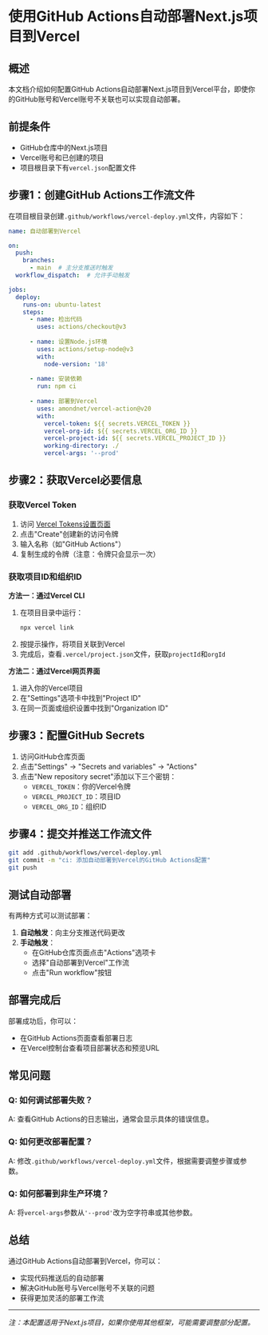 # 使用GitHub Actions自动部署Next.js项目到Vercel

## 概述

本文档介绍如何配置GitHub Actions自动部署Next.js项目到Vercel平台，即使你的GitHub账号和Vercel账号不关联也可以实现自动部署。

## 前提条件

- GitHub仓库中的Next.js项目
- Vercel账号和已创建的项目
- 项目根目录下有`vercel.json`配置文件

## 步骤1：创建GitHub Actions工作流文件

在项目根目录创建`.github/workflows/vercel-deploy.yml`文件，内容如下：

```yaml
name: 自动部署到Vercel

on:
  push:
    branches:
      - main  # 主分支推送时触发
  workflow_dispatch:  # 允许手动触发

jobs:
  deploy:
    runs-on: ubuntu-latest
    steps:
      - name: 检出代码
        uses: actions/checkout@v3
        
      - name: 设置Node.js环境
        uses: actions/setup-node@v3
        with:
          node-version: '18'
          
      - name: 安装依赖
        run: npm ci
        
      - name: 部署到Vercel
        uses: amondnet/vercel-action@v20
        with:
          vercel-token: ${{ secrets.VERCEL_TOKEN }}
          vercel-org-id: ${{ secrets.VERCEL_ORG_ID }}
          vercel-project-id: ${{ secrets.VERCEL_PROJECT_ID }}
          working-directory: ./
          vercel-args: '--prod'
```

## 步骤2：获取Vercel必要信息

### 获取Vercel Token

1. 访问 [Vercel Tokens设置页面](https://vercel.com/account/tokens)
2. 点击"Create"创建新的访问令牌
3. 输入名称（如"GitHub Actions"）
4. 复制生成的令牌（注意：令牌只会显示一次）

### 获取项目ID和组织ID

**方法一：通过Vercel CLI**  

1. 在项目目录中运行：
   ```bash
   npx vercel link
   ```
2. 按提示操作，将项目关联到Vercel
3. 完成后，查看`.vercel/project.json`文件，获取`projectId`和`orgId`

**方法二：通过Vercel网页界面**

1. 进入你的Vercel项目
2. 在"Settings"选项卡中找到"Project ID"
3. 在同一页面或组织设置中找到"Organization ID"

## 步骤3：配置GitHub Secrets

1. 访问GitHub仓库页面
2. 点击"Settings" → "Secrets and variables" → "Actions"
3. 点击"New repository secret"添加以下三个密钥：
   - `VERCEL_TOKEN`：你的Vercel令牌
   - `VERCEL_PROJECT_ID`：项目ID
   - `VERCEL_ORG_ID`：组织ID

## 步骤4：提交并推送工作流文件

```bash
git add .github/workflows/vercel-deploy.yml
git commit -m "ci: 添加自动部署到Vercel的GitHub Actions配置"
git push
```

## 测试自动部署

有两种方式可以测试部署：

1. **自动触发**：向主分支推送代码更改
2. **手动触发**：
   - 在GitHub仓库页面点击"Actions"选项卡
   - 选择"自动部署到Vercel"工作流
   - 点击"Run workflow"按钮

## 部署完成后

部署成功后，你可以：
- 在GitHub Actions页面查看部署日志
- 在Vercel控制台查看项目部署状态和预览URL

## 常见问题

### Q: 如何调试部署失败？
A: 查看GitHub Actions的日志输出，通常会显示具体的错误信息。

### Q: 如何更改部署配置？
A: 修改`.github/workflows/vercel-deploy.yml`文件，根据需要调整步骤或参数。

### Q: 如何部署到非生产环境？
A: 将`vercel-args`参数从`'--prod'`改为空字符串或其他参数。

## 总结

通过GitHub Actions自动部署到Vercel，你可以：
- 实现代码推送后的自动部署
- 解决GitHub账号与Vercel账号不关联的问题
- 获得更加灵活的部署工作流

---

*注：本配置适用于Next.js项目，如果你使用其他框架，可能需要调整部分配置。* 